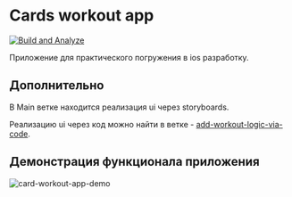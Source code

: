 # Cards workout app

[![Build and Analyze](https://github.com/mBereberdin/cards-workout-app/actions/workflows/BuildAndAnalyze.yml/badge.svg)](https://github.com/mBereberdin/cards-workout-app/actions/workflows/BuildAndAnalyze.yml)

Приложение для практического погружения в ios разработку.

## Дополнительно

В Main ветке находится реализация ui через storyboards.

Реализацию ui через код можно найти в ветке - [add-workout-logic-via-code](https://github.com/mBereberdin/cards-workout-app/tree/feature/add-workout-logic-via-code).

## Демонстрация функционала приложения

![card-workout-app-demo](https://github.com/mBereberdin/cards-workout-app/assets/43985645/d5ebd387-e8f8-4067-9541-6e1387eabc54)
